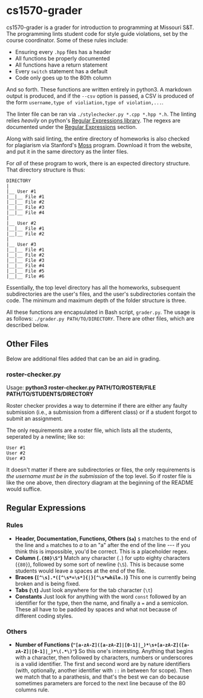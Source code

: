 # cs1570-grader
cs1570-grader is a grader for introduction to programming at Missouri S&T. The programming lints student code for style guide violations, set by the course coordinator. Some of these rules include:

- Ensuring every `.hpp` files has a header
- All functions be properly documented
- All functions have a return statement
- Every `switch` statement has a default
- Code only goes up to the 80th column

And so forth. These functions are written entirely in python3. A markdown output is produced, and if the `--csv` option is passed, a CSV is produced of the form `username,type of violiation,type of violation,...`.

The linter file can be ran via `./stylechecker.py *.cpp *.hpp *.h`. The linting relies *heavily* on python's [Regular Expressions library](https://docs.python.org/2/library/re.html). The regexs are documented under the [Regular Expressions](#regular-expressions) section.

Along with said linting, the entire directory of homeworks is also checked for plagiarism via Stanford's [Moss](https://theory.stanford.edu/~aiken/moss/) program. Download it from the website, and put it in the same directory as the linter files.

For *all* of these program to work, there is an expected directory structure. That directory structure is thus:

````
DIRECTORY
|
|__ User #1
|__|__ File #1
|__|__ File #2
|__|__ File #3
|__|__ File #4
|
|__ User #2
|__|__ File #1
|__|__ File #2
|
|__ User #3
|__|__ File #1
|__|__ File #2
|__|__ File #3
|__|__ File #4
|__|__ File #5
|__|__ File #6
````

Essentially, the top level directory has all the homeworks, subsequent subdirectories are the user's files, and the user's subdirectories contain the code. The minimum and maximum depth of the folder structure is three.

All these functions are encapsulated in Bash script, `grader.py`. The usage is as follows: `./grader.py PATH/TO/DIRECTORY`. There are other files, which are described below.

## Other Files
Below are additional files added that can be an aid in grading.

### roster-checker.py
Usage: **python3 roster-checker.py PATH/TO/ROSTER/FILE PATH/TO/STUDENTS/DIRECTORY**

Roster checker provides a way to determine if there are either any faulty submission (i.e., a submission from a different class) or if a student forgot to submit an assignment.

The only requirements are a roster file, which lists all the students, seperated by a newline; like so:

````
User #1
User #2
User #3
````

It doesn't matter if there are subdirectories or files, the only requirements is *the username must be in the submission* of the top level. So if roster file is like the one above, then directory diagram at the beginning of the README would suffice.

## Regular Expressions
### Rules
- **Header, Documentation, Functions, Others (`$a`)** `$` matches to the end of the line and `a` matches to *a* to an "a" after the end of the line --- if you think this is impossible, you'd be correct. This is a placeholder regex.
- **Column (`.{80}\S"`)** Match any character (`.`) for upto eighty characters (`{80}`), followed by some sort of newline (`\S`). This is because some students would leave a spaces at the end of the file.
- **Braces (`[^\s].*([^\s*=\s*]{|}[^\s*while.)`)**  This one is currently being broken and is being fixed.
- **Tabs (`\t`)** Just look anywhere for the tab character (`\t`)
- **Constants** Just look for anything with the word `const` followed by an identifier for the type, then the name, and finally a `=` and a semicolon. These all have to be padded by spaces and what not because of different coding styles.

### Others
- **Number of Functions (`"[a-zA-Z]([a-zA-Z]|[0-1]|_)*\s+[a-zA-Z]([a-zA-Z]|[0-1]|_)*\(.*\)"`)** So this one's interesting. Anything that begins with a character, then followed by characters, numbers or underscores is a valid identifier. The first and second word are by nature identifiers (with, optionally, another identifier with `::` in between for scope). Then we match that to a parathesis, and that's the best we can do because sometimes parameters are forced to the next line because of the 80 columns rule.

